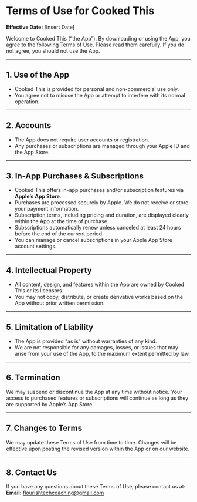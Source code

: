 # Terms of Use for Cooked This

**Effective Date:** [Insert Date]  

Welcome to Cooked This (“the App”). By downloading or using the App, you agree to the following Terms of Use. Please read them carefully. If you do not agree, you should not use the App.

---

## 1. Use of the App
- Cooked This is provided for personal and non-commercial use only.  
- You agree not to misuse the App or attempt to interfere with its normal operation.  

---

## 2. Accounts
- The App does not require user accounts or registration.  
- Any purchases or subscriptions are managed through your Apple ID and the App Store.  

---

## 3. In-App Purchases & Subscriptions
- Cooked This offers in-app purchases and/or subscription features via **Apple’s App Store**.  
- Purchases are processed securely by Apple. We do not receive or store your payment information.  
- Subscription terms, including pricing and duration, are displayed clearly within the App at the time of purchase.  
- Subscriptions automatically renew unless canceled at least 24 hours before the end of the current period.  
- You can manage or cancel subscriptions in your Apple App Store account settings.  

---

## 4. Intellectual Property
- All content, design, and features within the App are owned by Cooked This or its licensors.  
- You may not copy, distribute, or create derivative works based on the App without prior written permission.  

---

## 5. Limitation of Liability
- The App is provided “as is” without warranties of any kind.  
- We are not responsible for any damages, losses, or issues that may arise from your use of the App, to the maximum extent permitted by law.  

---

## 6. Termination
We may suspend or discontinue the App at any time without notice. Your access to purchased features or subscriptions will continue as long as they are supported by Apple’s App Store.  

---

## 7. Changes to Terms
We may update these Terms of Use from time to time. Changes will be effective upon posting the revised version within the App or on our website.  

---

## 8. Contact Us
If you have any questions about these Terms of Use, please contact us at:  
**Email:** flourishtechcoaching@gmail.com
